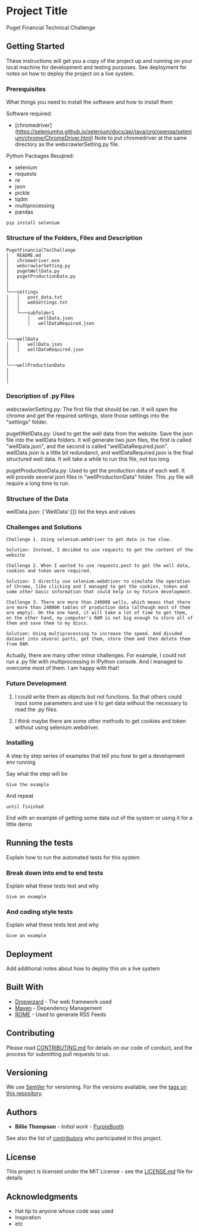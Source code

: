 # Project Title

Puget Financial Technical Challenge

## Getting Started

These instructions will get you a copy of the project up and running on your local machine for development and testing purposes. See deployment for notes on how to deploy the project on a live system.

### Prerequisites

What things you need to install the software and how to install them

Software required:
* [chromedriver] (https://seleniumhq.github.io/selenium/docs/api/java/org/openqa/selenium/chrome/ChromeDriver.html)
Note to put chromedriver at the same directory as the webcrawlerSetting.py file.

Python Packages Reuqired:
* selenium
* requests
* re
* json
* pickle
* tqdm
* multiprocessing
* pandas


```
pip install selenium
```
### Structure of the Folders, Files and Description
```
PugetFinancialTecChallange
│   README.md
│   chromedriver.exe
│   webcrawlerSetting.py
│   pugetWellData.py
│   pugetProductionData.py
│       
│
└───settings
│   │   post_data.txt
│   │   webSettings.txt
│   │
│   └───subfolder1
│       │   wellData.json
│       │   wellDataRequired.json
│      
│   
└───wellData
│   │   wellData.json
│   │   wellDataRequired.json
│
│
└───wellProductionData
│
│
│

```
### Description of .py Files
webcrawlerSetting.py: The first file that should be ran. It will open the chrome and get the required settings, store those settings into the "settings" folder.

pugetWellData.py: Used to get the well data from the website. Save the json file into the wellData folders. It will generate two json files, the first is called "wellData.json", and the second is called "wellDataRequired.json". wellData.json is a little bit redundanct, and wellDataRequired.json is the final structured well data. It will take a while to run this file, not too long. 

pugetProductionData.py: Used to get the production data of each well. It will provide several json files in "wellProductionData" folder. This .py file will require a long time to run. 

### Structure of the Data
wellData.json: \{'WellData':[]\}
list the keys and values


### Challenges and Solutions
```
Challenge 1. Using selenium.webdriver to get data is too slow.

Solution: Instead, I decided to use requests to get the content of the website
```
```
Challenge 2. When I wanted to use requests.post to get the well data, cookies and token were required.

Solution: I directly use selenium.webdriver to simulate the operation of Chrome, like clicking and I managed to get the cookies, token and some other basic information that could help in my future development.
```
```
Challenge 3. There are more than 240000 wells, which means that there are more than 240000 tables of production data (although most of them are empty). On the one hand, it will take a lot of time to get them, on the other hand, my computer's RAM is not big enough to store all of them and save them to my discs.

Solution: Using multiprocessing to increase the speed. And divided dataset into several parts, get them, store them and then delete them from RAM.
```

Actually, there are many other minor challenges. For example, I could not run a .py file with multiprocessing in IPython console. And I managed to overcome most of them. I am happy with that!

### Future Development
1. I could write them as objects but not functions. So that others could input some parameters and use it to get data without the necessary to read the .py files.

2. I think maybe there are some other methods to get cookies and token without using selenium.webdriver.





### Installing

A step by step series of examples that tell you how to get a development env running

Say what the step will be

```
Give the example
```

And repeat

```
until finished
```

End with an example of getting some data out of the system or using it for a little demo

## Running the tests

Explain how to run the automated tests for this system

### Break down into end to end tests

Explain what these tests test and why

```
Give an example
```

### And coding style tests

Explain what these tests test and why

```
Give an example
```

## Deployment

Add additional notes about how to deploy this on a live system

## Built With

* [Dropwizard](http://www.dropwizard.io/1.0.2/docs/) - The web framework used
* [Maven](https://maven.apache.org/) - Dependency Management
* [ROME](https://rometools.github.io/rome/) - Used to generate RSS Feeds

## Contributing

Please read [CONTRIBUTING.md](https://gist.github.com/PurpleBooth/b24679402957c63ec426) for details on our code of conduct, and the process for submitting pull requests to us.

## Versioning

We use [SemVer](http://semver.org/) for versioning. For the versions available, see the [tags on this repository](https://github.com/your/project/tags).

## Authors

* **Billie Thompson** - *Initial work* - [PurpleBooth](https://github.com/PurpleBooth)

See also the list of [contributors](https://github.com/your/project/contributors) who participated in this project.

## License

This project is licensed under the MIT License - see the [LICENSE.md](LICENSE.md) file for details

## Acknowledgments

* Hat tip to anyone whose code was used
* Inspiration
* etc

